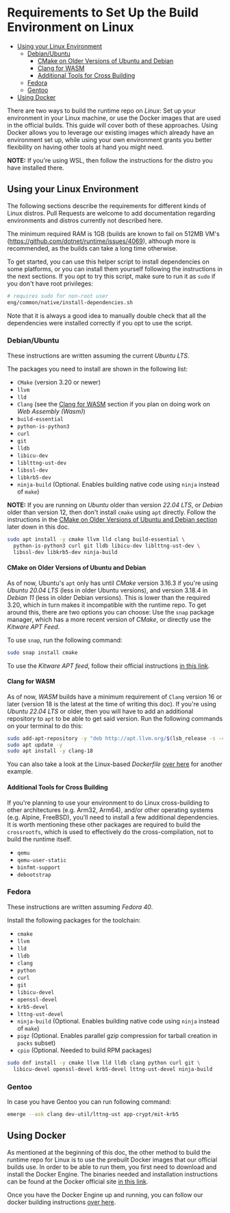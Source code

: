 # Requirements to Set Up the Build Environment on Linux

- [Using your Linux Environment](#using-your-linux-environment)
  - [Debian/Ubuntu](#debian/ubuntu)
    - [CMake on Older Versions of Ubuntu and Debian](#cmake-on-older-versions-of-ubuntu-and-debian)
    - [Clang for WASM](#clang-for-wasm)
    - [Additional Tools for Cross Building](#additional-tools-for-cross-building)
  - [Fedora](#fedora)
  - [Gentoo](#gentoo)
- [Using Docker](#using-docker)

There are two ways to build the runtime repo on *Linux*: Set up your environment in your Linux machine, or use the Docker images that are used in the official builds. This guide will cover both of these approaches. Using Docker allows you to leverage our existing images which already have an environment set up, while using your own environment grants you better flexibility on having other tools at hand you might need.

**NOTE:** If you're using WSL, then follow the instructions for the distro you have installed there.

## Using your Linux Environment

The following sections describe the requirements for different kinds of Linux distros. Pull Requests are welcome to add documentation regarding environments and distros currently not described here.

The minimum required RAM is 1GB (builds are known to fail on 512MB VM's (https://github.com/dotnet/runtime/issues/4069), although more is recommended, as the builds can take a long time otherwise.

To get started, you can use this helper script to install dependencies on some platforms, or you can install them yourself following the instructions in the next sections. If you opt to try this script, make sure to run it as `sudo` if you don't have root privileges:

```bash
# requires sudo for non-root user
eng/common/native/install-dependencies.sh
```

Note that it is always a good idea to manually double check that all the dependencies were installed correctly if you opt to use the script.

### Debian/Ubuntu

These instructions are written assuming the current *Ubuntu LTS*.

The packages you need to install are shown in the following list:

- `CMake` (version 3.20 or newer)
- `llvm`
- `lld`
- `Clang` (see the [Clang for WASM](#clang-for-wasm) section if you plan on doing work on *Web Assembly (Wasm)*)
- `build-essential`
- `python-is-python3`
- `curl`
- `git`
- `lldb`
- `libicu-dev`
- `liblttng-ust-dev`
- `libssl-dev`
- `libkrb5-dev`
- `ninja-build` (Optional. Enables building native code using `ninja` instead of `make`)

**NOTE:** If you are running on *Ubuntu* older than version *22.04 LTS*, or *Debian* older than version 12, then don't install `cmake` using `apt` directly. Follow the instructions in the [CMake on Older Versions of Ubuntu and Debian section](#cmake-on-older-versions-of-ubuntu-and-debian) later down in this doc.

```bash
sudo apt install -y cmake llvm lld clang build-essential \
  python-is-python3 curl git lldb libicu-dev liblttng-ust-dev \
  libssl-dev libkrb5-dev ninja-build
```

#### CMake on Older Versions of Ubuntu and Debian

As of now, Ubuntu's `apt` only has until *CMake* version 3.16.3 if you're using *Ubuntu 20.04 LTS* (less in older Ubuntu versions), and version 3.18.4 in *Debian 11* (less in older Debian versions). This is lower than the required 3.20, which in turn makes it incompatible with the runtime repo. To get around this, there are two options you can choose: Use the `snap` package manager, which has a more recent version of *CMake*, or directly use the *Kitware APT Feed*.

To use `snap`, run the following command:

```bash
sudo snap install cmake
```

To use the *Kitware APT feed*, follow their official instructions [in this link](https://apt.kitware.com/).

#### Clang for WASM

As of now, *WASM* builds have a minimum requirement of `Clang` version 16 or later (version 18 is the latest at the time of writing this doc). If you're using *Ubuntu 22.04 LTS* or older, then you will have to add an additional repository to `apt` to be able to get said version. Run the following commands on your terminal to do this:

```bash
sudo add-apt-repository -y "deb http://apt.llvm.org/$(lsb_release -s -c)/ llvm-toolchain-$(lsb_release -s -c)-18 main"
sudo apt update -y
sudo apt install -y clang-18
```

You can also take a look at the Linux-based *Dockerfile* [over here](/.devcontainer/Dockerfile) for another example.

#### Additional Tools for Cross Building

If you're planning to use your environment to do Linux cross-building to other architectures (e.g. Arm32, Arm64), and/or other operating systems (e.g. Alpine, FreeBSD), you'll need to install a few additional dependencies. It is worth mentioning these other packages are required to build the `crossrootfs`, which is used to effectively do the cross-compilation, not to build the runtime itself.

- `qemu`
- `qemu-user-static`
- `binfmt-support`
- `debootstrap`

### Fedora

These instructions are written assuming *Fedora 40*.

Install the following packages for the toolchain:

- `cmake`
- `llvm`
- `lld`
- `lldb`
- `clang`
- `python`
- `curl`
- `git`
- `libicu-devel`
- `openssl-devel`
- `krb5-devel`
- `lttng-ust-devel`
- `ninja-build` (Optional. Enables building native code using `ninja` instead of `make`)
- `pigz` (Optional. Enables parallel gzip compression for tarball creation in `packs` subset)
- `cpio` (Optional. Needed to build RPM packages)

```bash
sudo dnf install -y cmake llvm lld lldb clang python curl git \
  libicu-devel openssl-devel krb5-devel lttng-ust-devel ninja-build
```

### Gentoo

In case you have Gentoo you can run following command:

```bash
emerge --ask clang dev-util/lttng-ust app-crypt/mit-krb5
```

## Using Docker

As mentioned at the beginning of this doc, the other method to build the runtime repo for Linux is to use the prebuilt Docker images that our official builds use. In order to be able to run them, you first need to download and install the Docker Engine. The binaries needed and installation instructions can be found at the Docker official site [in this link](https://docs.docker.com/get-started/get-docker).

Once you have the Docker Engine up and running, you can follow our docker building instructions [over here](/docs/workflow/using-docker.md).
